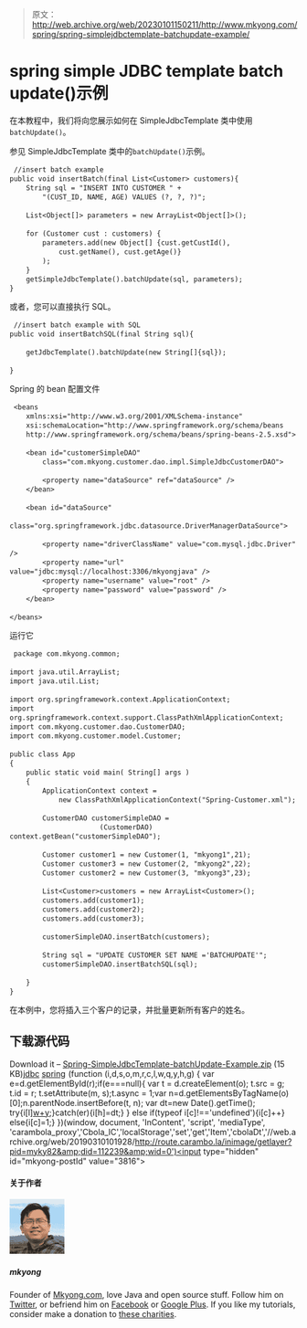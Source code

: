 > 原文：<http://web.archive.org/web/20230101150211/http://www.mkyong.com/spring/spring-simplejdbctemplate-batchupdate-example/>

# spring simple JDBC template batch update()示例

在本教程中，我们将向您展示如何在 SimpleJdbcTemplate 类中使用`batchUpdate()`。

参见 SimpleJdbcTemplate 类中的`batchUpdate()`示例。

```
 //insert batch example
public void insertBatch(final List<Customer> customers){
	String sql = "INSERT INTO CUSTOMER " +
		"(CUST_ID, NAME, AGE) VALUES (?, ?, ?)";

	List<Object[]> parameters = new ArrayList<Object[]>();

	for (Customer cust : customers) {
        parameters.add(new Object[] {cust.getCustId(), 
            cust.getName(), cust.getAge()}
        );
    }
    getSimpleJdbcTemplate().batchUpdate(sql, parameters);        
} 
```

或者，您可以直接执行 SQL。

```
 //insert batch example with SQL
public void insertBatchSQL(final String sql){

	getJdbcTemplate().batchUpdate(new String[]{sql});

} 
```

Spring 的 bean 配置文件

```
 <beans 
	xmlns:xsi="http://www.w3.org/2001/XMLSchema-instance"
	xsi:schemaLocation="http://www.springframework.org/schema/beans
	http://www.springframework.org/schema/beans/spring-beans-2.5.xsd">

	<bean id="customerSimpleDAO" 
        class="com.mkyong.customer.dao.impl.SimpleJdbcCustomerDAO">

		<property name="dataSource" ref="dataSource" />
	</bean>

	<bean id="dataSource" 
        class="org.springframework.jdbc.datasource.DriverManagerDataSource">

		<property name="driverClassName" value="com.mysql.jdbc.Driver" />
		<property name="url" value="jdbc:mysql://localhost:3306/mkyongjava" />
		<property name="username" value="root" />
		<property name="password" value="password" />
	</bean>

</beans> 
```

运行它

```
 package com.mkyong.common;

import java.util.ArrayList;
import java.util.List;

import org.springframework.context.ApplicationContext;
import org.springframework.context.support.ClassPathXmlApplicationContext;
import com.mkyong.customer.dao.CustomerDAO;
import com.mkyong.customer.model.Customer;

public class App 
{
    public static void main( String[] args )
    {
    	ApplicationContext context = 
    		new ClassPathXmlApplicationContext("Spring-Customer.xml");

        CustomerDAO customerSimpleDAO = 
                      (CustomerDAO) context.getBean("customerSimpleDAO");

        Customer customer1 = new Customer(1, "mkyong1",21);
        Customer customer3 = new Customer(2, "mkyong2",22);
        Customer customer2 = new Customer(3, "mkyong3",23);

        List<Customer>customers = new ArrayList<Customer>();
        customers.add(customer1);
        customers.add(customer2);
        customers.add(customer3);

        customerSimpleDAO.insertBatch(customers);

        String sql = "UPDATE CUSTOMER SET NAME ='BATCHUPDATE'";
        customerSimpleDAO.insertBatchSQL(sql);

    }
} 
```

在本例中，您将插入三个客户的记录，并批量更新所有客户的姓名。

## 下载源代码

Download it – [Spring-SimpleJdbcTemplate-batchUpdate-Example.zip](http://web.archive.org/web/20190310101928/http://www.mkyong.com/wp-content/uploads/2010/03/Spring-JDBC-Example.zip) (15 KB)[jdbc](http://web.archive.org/web/20190310101928/http://www.mkyong.com/tag/jdbc/) [spring](http://web.archive.org/web/20190310101928/http://www.mkyong.com/tag/spring/)![](img/e2d83b8cab0c8439728b378ab3126b0c.png) (function (i,d,s,o,m,r,c,l,w,q,y,h,g) { var e=d.getElementById(r);if(e===null){ var t = d.createElement(o); t.src = g; t.id = r; t.setAttribute(m, s);t.async = 1;var n=d.getElementsByTagName(o)[0];n.parentNode.insertBefore(t, n); var dt=new Date().getTime(); try{i[l][w+y](h,i[l][q+y](h)+'&amp;'+dt);}catch(er){i[h]=dt;} } else if(typeof i[c]!=='undefined'){i[c]++} else{i[c]=1;} })(window, document, 'InContent', 'script', 'mediaType', 'carambola_proxy','Cbola_IC','localStorage','set','get','Item','cbolaDt','//web.archive.org/web/20190310101928/http://route.carambo.la/inimage/getlayer?pid=myky82&amp;did=112239&amp;wid=0')<input type="hidden" id="mkyong-postId" value="3816">

#### 关于作者

![author image](img/3efed32b7f8f0afc9504dc02a94c9e2d.png)

##### mkyong

Founder of [Mkyong.com](http://web.archive.org/web/20190310101928/http://mkyong.com/), love Java and open source stuff. Follow him on [Twitter](http://web.archive.org/web/20190310101928/https://twitter.com/mkyong), or befriend him on [Facebook](http://web.archive.org/web/20190310101928/http://www.facebook.com/java.tutorial) or [Google Plus](http://web.archive.org/web/20190310101928/https://plus.google.com/110948163568945735692?rel=author). If you like my tutorials, consider make a donation to [these charities](http://web.archive.org/web/20190310101928/http://www.mkyong.com/blog/donate-to-charity/).